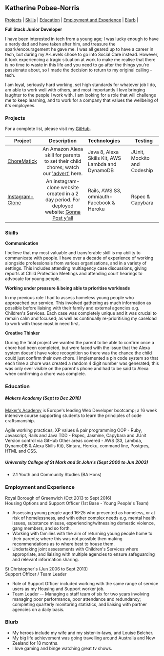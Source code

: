 ## Katherine Pobee-Norris

[Projects](#projects) | [Skills](#skills) | [Education](#education) | [Employment and Experience](#employment-and-experience) | [Blurb](#blurb) |

**Full Stack Junior Developer**

I have been interested in tech from a young age; I was lucky enough to have a nerdy dad and have taken after him, and treasure the spark/encouragement he gave me.  I was all geared up to have a career in tech, but during my A-Levels chose to go into Social Care instead.  However, it took experiencing a tragic situation at work to make me realise that there is no time to waste in this life and you need to go after the things you're passionate about, so I made the decision to return to my original calling - tech.

I am loyal, seriously hard working, set high standards for whatever job I do, am able to work well with others, and most importantly I love bringing laughter to the people I work with.  I am looking for a role that will challenge me to keep learning, and to work for a company that values the wellbeing of it's employees.  


### Projects

For a complete list, please visit my [GitHub](https://github.com/KPobeeNorris?tab=repositories).


| Project                       | Description                                             | Technologies                       |  Testing                           |
| -------------------------- |:-----------------------------------------------------------------------------:|:-------------------|-------------------|
| [ChoreMatick](https://github.com/KPobeeNorris/ChoreMatick/tree/master/chorematick)      | An Amazon Alexa skill for parents to set their child chores; watch our ['advert'](https://www.youtube.com/watch?v=jK6xQBi9nB4) here.                  | Java 8, Alexa Skills Kit, AWS Lambda and DynamoDB   | JUnit, Mockito and Codeship       |
|[Instagram-Clone](https://github.com/KPobeeNorris/instagram-challenge)                   | An instagram-clone website created in a 2 day period.  For deployed website:  [Gonna Post y'all](https://gonna-post-yall.herokuapp.com/posts) | Rails, AWS S3, omniauth-Facebook & Heroku     | Rspec & Capybara                  |


### Skills

**Communication**

I believe that my most valuable and transferable skill is my ability to communicate with people.  I have over a decade of experience of working alongside professionals from various organisations, and in a variety of settings.  This includes attending multiagency case discussions, giving reports at Child Protection Meetings and attending court hearings to advocate for young people.   

**Working under pressure & being able to prioritise workloads**

In my previous role I had to assess homeless young people who approached our service.  This involved gathering as much information as possible before liaising with their family and external agencies e.g. Children's Services. Each case was completely unique and it was crucial to remain calm and focused; as well as continually re-prioritising my caseload to work with those most in need first.

**Creative Thinker**

During the final project we wanted the parent to be able to confirm once a chore had been completed, but were faced with the issue that the Alexa system doesn't have voice recognition so there was the chance the child could just confirm their own chore.  I implemented a pin code system so that each time a chore was created a random 4 digit number was generated; this was only ever visible on the parent's phone and had to be said to Alexa when confirming a chore was complete.   


### Education

##### Makers Academy (Sept to Dec 2016)

[Maker's Academy](http://employers.makersacademy.com/) is Europe's leading Web Developer bootcamp; a 16 week intensive course supporting students to learn the principles of code craftsmanship.  

Agile working practices, XP values & pair programming
OOP - Ruby, Javascript, Rails and Java
TDD - Rspec, Jasmine, Capybara and JUnit
Version control via GitHub
Other areas covered - AWS (S3, Lambda, DynamoDB & Alexa Skills Kit), Sintara, Heroku, command line, Postgres, HTML and CSS.

##### University College of St Mark and St John's (Sept 2000 to Jun 2003)

- 2.1 Youth and Community Studies (BA Hons)


### Employment and Experience

Royal Borough of Greenwich (Oct 2013 to Sept 2016)    
Housing Options and Support Officer (1st Base - Young People's Team)
- Assessing young people aged 16-25 who presented as homeless, or at risk of homelessness, and with other complex needs e.g. mental health issues, substance misuse, experiencing/witnessing domestic violence, gang members, and so forth.  
- Working with families with the aim of returning young people home to their parents; where this was not possible then making recommendations as to where best to house them.
- Undertaking joint assessments with Children's Services where appropriate, and liaising with multiple agencies to ensure safeguarding and relevant information sharing.

St Christopher's (Jun 2006 to Sept 2013)   
Support Officer / Team Leader
- Role of Support Officer included working with the same range of service users as my Housing and Support worker job.
- Team Leader -- Managing a staff team of six for two years involving managing poor performance, poor attendance and redundancy; completing quarterly monitoring statistics, and liaising with partner agencies on a daily basis.


### Blurb
- My heroes include my wife and my sister-in-laws, and Louise Belcher.
- My big life achievement was going travelling around Australia and New Zealand for 18 months.
- I love gaming and binge watching great tv shows.
